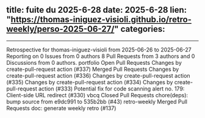  
title:  fuite du 2025-6-28
date: 2025-6-28
lien: "https://thomas-iniguez-visioli.github.io/retro-weekly/perso-2025-06-27/"
categories:
  - 
---

Retrospective for thomas-iniguez-visioli from 2025-06-26 to 2025-06-27
Reporting on 0 Issues from 0 authors
8 Pull Requests from 3 authors
and 0 Discussions from 0 authors.
portfolio
Open Pull Requests
Changes by create-pull-request action (#337)
Merged Pull Requests
Changes by create-pull-request action (#336)
Changes by create-pull-request action (#335)
Changes by create-pull-request action (#334)
Changes by create-pull-request action (#333)
Potential fix for code scanning alert no. 179: Client-side URL redirect (#330)
vbcq
Closed Pull Requests
chore(deps): bump source from e9dc991 to 535b2bb (#43)
retro-weekly
Merged Pull Requests
doc: generate weekly retro (#137)

